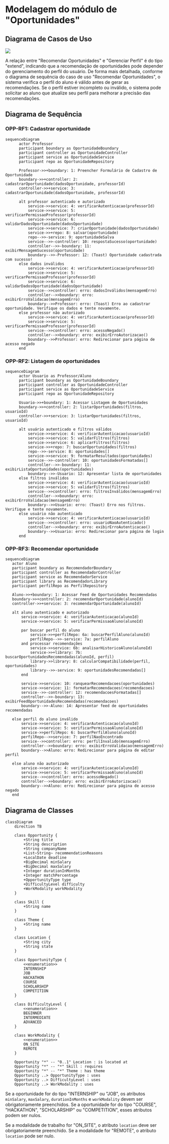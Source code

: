 # Modelagem do módulo de "Oportunidades"

## Diagrama de Casos de Uso

![](../casos%20de%20uso/oportunities.png)

A relação entre "Recomendar Oportunidades" e "Gerenciar Perfil" é do tipo "extend", indicando que a recomendação de oportunidades pode depender do gerenciamento do perfil do usuário. De forma mais detalhada, conforme o diagrama de sequência do caso de uso "Recomendar Oportunidades", o sistema verifica o perfil do aluno é válido antes de gerar as recomendações. Se o perfil estiver incompleto ou inválido, o sistema pode solicitar ao aluno que atualize seu perfil para melhorar a precisão das recomendações.

## Diagrama de Sequência

### OPP-RF1: Cadastrar oportunidade

```mermaid
sequenceDiagram
      actor Professor
      participant boundary as OportunidadeBoundary
      participant controller as OportunidadeController
      participant service as OportunidadeService
      participant repo as OportunidadeRepository

      Professor->>+boundary: 1: Preencher Formulário de Cadastro de Oportunidade
      boundary->>+controller: 2: cadastrarOportunidade(dadosOportunidade, professorId)
      controller->>+service: 3: cadastrarOportunidade(dadosOportunidade, professorId)
      
      alt professor autenticado e autorizado
          service->>service: 4: verificarAutenticacao(professorId)
          service->>service: 5: verificarPermissaoProfessor(professorId)
          service->>service: 6: validarDadosOportunidade(dadosOportunidade)
          service->>service: 7: criarOportunidade(dadosOportunidade)
          service->>+repo: 8: salvar(oportunidade)
          repo-->>-service: 9: oportunidadeSalva
          service-->>-controller: 10: respostaSucesso(oportunidade)
          controller-->>-boundary: 11: exibirMensagemSucesso(oportunidade)
          boundary-->>-Professor: 12: (Toast) Oportunidade cadastrada com sucesso!
      else dados inválidos
          service->>service: 4: verificarAutenticacao(professorId)
          service->>service: 5: verificarPermissaoProfessor(professorId)
          service->>service: 6: validarDadosOportunidade(dadosOportunidade)
          service-->>controller: erro: dadosInválidos(mensagemErro)
          controller-->>boundary: erro: exibirErroValidacao(mensagemErro)
          boundary-->>Professor: erro: (Toast) Erro ao cadastrar oportunidade. Verifique os dados e tente novamente.
      else professor não autorizado
          service->>service: 4: verificarAutenticacao(professorId)
          service->>service: 5: verificarPermissaoProfessor(professorId)
          service-->>controller: erro: acessoNegado()
          controller-->>boundary: erro: exibirErroAutorizacao()
          boundary-->>Professor: erro: Redirecionar para página de acesso negado
      end
```

### OPP-RF2: Listagem de oportunidades

```mermaid
sequenceDiagram
      actor Usuario as Professor/Aluno
      participant boundary as OportunidadeBoundary
      participant controller as OportunidadeController
      participant service as OportunidadeService
      participant repo as OportunidadeRepository

      Usuario->>+boundary: 1: Acessar Listagem de Oportunidades
      boundary->>+controller: 2: listarOportunidades(filtros, usuarioId)
      controller->>+service: 3: listarOportunidades(filtros, usuarioId)
      
      alt usuário autenticado e filtros válidos
          service->>service: 4: verificarAutenticacao(usuarioId)
          service->>service: 5: validarFiltros(filtros)
          service->>service: 6: aplicarFiltros(filtros)
          service->>+repo: 7: buscarOportunidades(filtros)
          repo-->>-service: 8: oportunidades[]
          service->>service: 9: formatarResultados(oportunidades)
          service-->>-controller: 10: oportunidadesFormatadas[]
          controller-->>-boundary: 11: exibirListaOportunidades(oportunidades)
          boundary-->>-Usuario: 12: Apresentar lista de oportunidades
      else filtros inválidos
          service->>service: 4: verificarAutenticacao(usuarioId)
          service->>service: 5: validarFiltros(filtros)
          service-->>controller: erro: filtrosInválidos(mensagemErro)
          controller-->>boundary: erro: exibirErroValidacao(mensagemErro)
          boundary-->>Usuario: erro: (Toast) Erro nos filtros. Verifique e tente novamente.
      else usuário não autenticado
          service->>service: 4: verificarAutenticacao(usuarioId)
          service-->>controller: erro: usuarioNaoAutenticado()
          controller-->>boundary: erro: exibirErroAutenticacao()
          boundary-->>Usuario: erro: Redirecionar para página de login
      end
```

### OPP-RF3: Recomendar oportunidade

```mermaid
sequenceDiagram
   actor Aluno
   participant boundary as RecomendadorBoundary
   participant controller as RecomendadorController
   participant service as RecomendadorService
   participant library as RecomendadorLibrary
   participant perfilRepo as PerfilRepository

   Aluno->>+boundary: 1: Acessar Feed de Oportunidades Recomendadas
   boundary->>+controller: 2: recomendarOportunidade(alunoId)
   controller->>+service: 3: recomendarOportunidade(alunoId)
   
   alt aluno autenticado e autorizado
       service->>service: 4: verificarAutenticacao(alunoId)
       service->>service: 5: verificarPermissaoAluno(alunoId)
       
       par buscar perfil do aluno
           service->>+perfilRepo: 6a: buscarPerfilAluno(alunoId)
           perfilRepo-->>-service: 7a: perfilAluno
       and processar recomendações
           service->>service: 6b: analisarHistoricoAluno(alunoId)
           service->>+library: 7b: buscarOportunidadesRecomendadas(alunoId, perfil)
           library->>library: 8: calcularCompatibilidade(perfil, oportunidades)
           library-->>-service: 9: oportunidadesRecomendadas[]
       end
       
       service->>service: 10: ranquearRecomendacoes(oportunidades)
       service->>service: 11: formatarRecomendacoes(recomendacoes)
       service-->>-controller: 12: recomendacoesFormatadas[]
       controller-->>-boundary: 13: exibirFeedOportunidadesRecomendadas(recomendacoes)
       boundary-->>-Aluno: 14: Apresentar feed de oportunidades recomendadas
       
   else perfil do aluno inválido
       service->>service: 4: verificarAutenticacao(alunoId)
       service->>service: 5: verificarPermissaoAluno(alunoId)
       service->>perfilRepo: 6: buscarPerfilAluno(alunoId)
       perfilRepo-->>service: 7: perfilNaoEncontrado
       service-->>controller: erro: perfilInvalido(mensagemErro)
       controller-->>boundary: erro: exibirErroValidacao(mensagemErro)
       boundary-->>Aluno: erro: Redirecionar para página de editar perfil
       
   else aluno não autorizado
       service->>service: 4: verificarAutenticacao(alunoId)
       service->>service: 5: verificarPermissaoAluno(alunoId)
       service-->>controller: erro: acessoNegado()
       controller-->>boundary: erro: exibirErroAutorizacao()
       boundary-->>Aluno: erro: Redirecionar para página de acesso negado
   end
```

## Diagrama de Classes

```mermaid
classDiagram
    direction TB

    class Opportunity {
        +String title
        +String description
        +String companyName
        +List~String~ recommendationReasons
        +LocalDate deadline
        +BigDecimal minSalary
        +BigDecimal maxSalary
        +Integer durationInMonths
        +Integer matchPercentage
        +OpportunityType type
        +DifficultyLevel difficulty
        +WorkModality workModality
    }

    class Skill {
        +String name
    }

    class Theme {
        +String name
    }

    class Location {
        +String city
        +String state
    }

    class OpportunityType {
        <<enumeration>>
        INTERNSHIP
        JOB
        HACKATHON
        COURSE
        SCHOLARSHIP
        COMPETITION
    }

    class DifficultyLevel {
        <<enumeration>>
        BEGINNER
        INTERMEDIATE
        ADVANCED
    }

    class WorkModality {
        <<enumeration>>
        ON_SITE
        REMOTE
    }

    Opportunity "*" -- "0..1" Location : is located at
    Opportunity "*" -- "*" Skill : requires
    Opportunity "*" -- "*" Theme : has theme
    Opportunity ..> OpportunityType : uses
    Opportunity ..> DifficultyLevel : uses
    Opportunity ..> WorkModality : uses
```

Se a oportunidade for do tipo "INTERNSHIP" ou "JOB", os atributos `minSalary`, `maxSalary`, `durationInMonths` e `workModality` devem ser obrigatoriamente preenchidos. Se a oportunidade for do tipo "COURSE", "HACKATHON", "SCHOLARSHIP" ou "COMPETITION", esses atributos podem ser nulos.

Se a modalidade de trabalho for "ON_SITE", o atributo `location` deve ser obrigatoriamente preenchido. Se a modalidade for "REMOTE", o atributo `location` pode ser nulo.